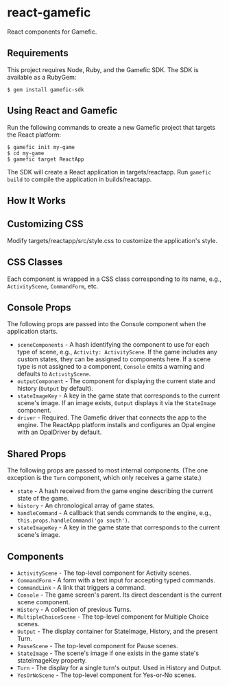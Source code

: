# react-gamefic

React components for Gamefic.

## Requirements

This project requires Node, Ruby, and the Gamefic SDK. The SDK is available as a RubyGem:

    $ gem install gamefic-sdk

## Using React and Gamefic

Run the following commands to create a new Gamefic project that targets the React platform:

    $ gamefic init my-game
	$ cd my-game
	$ gamefic target ReactApp

The SDK will create a React application in targets/reactapp. Run `gamefic build` to compile the application in builds/reactapp.

## How It Works

## Customizing CSS

Modify targets/reactapp/src/style.css to customize the application's style.

## CSS Classes

Each component is wrapped in a CSS class corresponding to its name, e.g., `ActivityScene`, `CommandForm`, etc.

## Console Props

The following props are passed into the Console component when the application starts.

* `sceneComponents` - A hash identifying the component to use for each type of scene, e.g., `Activity: ActivityScene`. If the game includes any custom states, they can be assigned to components here. If a scene type is not assigned to a component, `Console` emits a warning and defaults to `ActivityScene`.
* `outputComponent` - The component for displaying the current state and history (`Output` by default).
* `stateImageKey` - A key in the game state that corresponds to the current scene's image. If an image exists, `Output` displays it via the `StateImage` component.
* `driver` - Required. The Gamefic driver that connects the app to the engine. The ReactApp platform installs and configures an Opal engine with an OpalDriver by default.

## Shared Props

The following props are passed to most internal components. (The one exception is the `Turn` component, which only receives a game state.)

* `state` - A hash received from the game engine describing the current state of the game.
* `history` - An chronological array of game states.
* `handleCommand` - A callback that sends commands to the engine, e.g., `this.props.handleCommand('go south')`.
* `stateImageKey` - A key in the game state that corresponds to the current scene's image.

## Components

* `ActivityScene` - The top-level component for Activity scenes.
* `CommandForm` - A form with a text input for accepting typed commands.
* `CommandLink` - A link that triggers a command.
* `Console` - The game screen's parent. Its direct descendant is the current scene component.
* `History` - A collection of previous Turns.
* `MultipleChoiceScene` - The top-level component for Multiple Choice scenes.
* `Output` - The display container for StateImage, History, and the present Turn.
* `PauseScene` - The top-level component for Pause scenes.
* `StateImage` - The scene's image if one exists in the game state's stateImageKey property.
* `Turn` - The display for a single turn's output. Used in History and Output.
* `YesOrNoScene` - The top-level component for Yes-or-No scenes.

